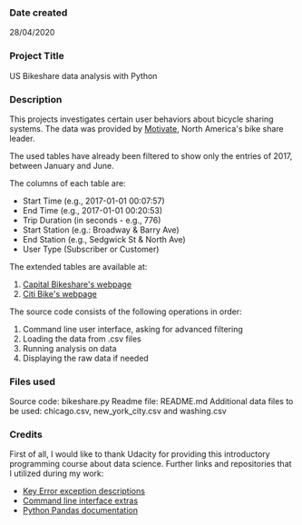 
### Date created
28/04/2020

### Project Title
US Bikeshare data analysis with Python

### Description
This projects investigates certain user behaviors about bicycle sharing systems.
The data was provided by [Motivate](https://www.motivateco.com/), North America's bike share leader.

The used tables have already been filtered to show only the entries of 2017, between January and June.

The columns of each table are:

 - Start Time (e.g., 2017-01-01 00:07:57)
 - End Time (e.g., 2017-01-01   00:20:53)
 - Trip Duration (in seconds - e.g., 776)
 - Start Station (e.g.: Broadway & Barry Ave)
 - End Station (e.g., Sedgwick St & North Ave)
 - User Type (Subscriber or Customer)

The extended tables are available at:

 1. [Capital Bikeshare's webpage](https://www.capitalbikeshare.com/system-data)
 2. [Citi Bike's webpage](https://www.citibikenyc.com/system-data)

The source code consists of the following operations in order:

 1. Command line user interface, asking for advanced filtering
 2. Loading the data from .csv files
 3. Running analysis on data
 4. Displaying the raw data if needed

### Files used
Source code:    bikeshare.py
Readme file:    README.md
Additional data files to be used: chicago.csv, new_york_city.csv and washing.csv

### Credits
First of all, I would like to thank Udacity for providing this introductory programming course about data science.
Further links and repositories that I utilized during my work:

 - [Key Error exception descriptions](https://realpython.com/python-keyerror/)
 - [Command line interface extras](https://codeburst.io/building-beautiful-command-line-interfaces-with-python-26c7e1bb54df)
 - [Python Pandas documentation](https://pandas.pydata.org/pandas-docs/stable/reference/arrays.html)
